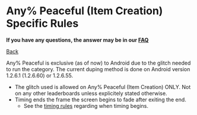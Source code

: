 # Any% Peaceful (Item Creation) Specific Rules

**If you have any questions, the answer may be in our
[FAQ](https://www.speedrun.com/mcbe/thread/vdv9t)**

[Back](../README.md)

Any% Peaceful is exclusive (as of now) to Android due to the glitch needed to
run the category. The current duping method is done on Android version 1.2.6.1
(1.2.6.60) or 1.2.6.55.

* The glitch used is allowed on Any% Peaceful (Item Creation) ONLY. Not on any
other leaderboards unless explicitely stated otherwise.
* Timing ends the frame the screen begins to fade after exiting the end.
	- See the [timing rules](../global/README.md#timing-rules) regarding
	when timing begins.
